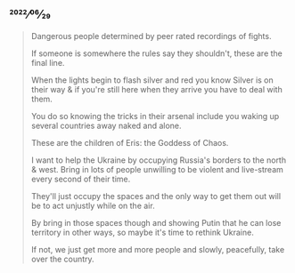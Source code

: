 ## 2022⁄06⁄29

> Dangerous people determined by peer rated recordings of fights.
>
> If someone is somewhere the rules say they shouldn't, these are the final line.
>
> When the lights begin to flash silver and red you know Silver is on their way & if you're still here when they arrive you have to deal with them.
>
> You do so knowing the tricks in their arsenal include you waking up several countries away naked and alone.
>
> These are the children of Eris: the Goddess of Chaos.
>
> I want to help the Ukraine by occupying Russia's borders to the north & west. Bring in lots of people unwilling to be violent and live-stream every second of their time.
>
> They'll just occupy the spaces and the only way to get them out will be to act unjustly while on the air.
>
> By bring in those spaces though and showing Putin that he can lose territory in other ways, so maybe it's time to rethink Ukraine.
>
> If not, we just get more and more people and slowly, peacefully, take over the country.
